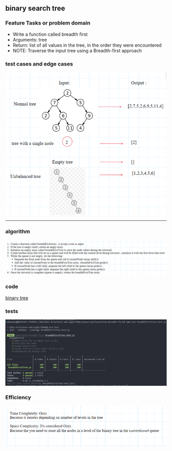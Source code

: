 ## binary search tree

### Feature Tasks or problem domain

- Write a function called breadth first
- Arguments: tree
- Return: list of all values in the tree, in the order they were encountered
- NOTE: Traverse the input tree using a Breadth-first approach

### test cases and edge cases

![test cases](./testcases.png)

<hr>

### algorithm

![alg](./alg.png)

### code

[binary tree](./breadthFirstTree.js)

### tests

![tests](./tests.png)

### Efficiency

![eff](./eff.png)
